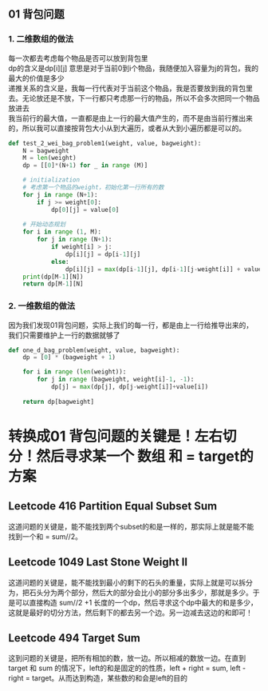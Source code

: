 ## 01 背包问题

### 1. 二维数组的做法
每一次都去考虑每个物品是否可以放到背包里<br>
dp的含义是dp[i][j] 意思是对于当前0到i个物品，我随便加入容量为j的背包，我的最大的价值是多少
<br>
递推关系的含义是，我每一行代表对于当前这个物品，我是否要放到我的背包里去。无论放还是不放，下一行都只考虑那一行的物品，所以不会多次把同一个物品放进去
<br>
我当前行的最大值，一直都是由上一行的最大值产生的，而不是由当前行推出来的，所以我可以直接按背包大小从到大遍历，或者从大到小遍历都是可以的。

```python
def test_2_wei_bag_problem1(weight, value, bagweight):
    N = bagweight
    M = len(weight)
    dp = [[0]*(N+1) for _ in range (M)]

    # initialization
    # 考虑第一个物品的weight，初始化第一行所有的数
    for j in range (N+1):
        if j >= weight[0]:
            dp[0][j] = value[0]
    
    # 开始动态规划
    for i in range (1, M):
        for j in range (N+1):
            if weight[i] > j:
                dp[i][j] = dp[i-1][j]
            else:
                dp[i][j] = max(dp[i-1][j], dp[i-1][j-weight[i]] + value[i])
    print(dp[M-1][N])
    return dp[M-1][N]
```

### 2. 一维数组的做法

因为我们发现01背包问题，实际上我们的每一行，都是由上一行给推导出来的，我们只需要维护上一行的数据就够了

```python
def one_d_bag_problem(weight, value, bagweight):
    dp = [0] * (bagweight + 1)

    for i in range (len(weight)):
        for j in range (bagweight, weight[i]-1, -1):
            dp[j] = max(dp[j], dp[j-weight[i]]+value[i])
    
    return dp[bagweight]

```

# 转换成01 背包问题的关键是！左右切分！然后寻求某一个 数组 和 = target的方案

## Leetcode 416 Partition Equal Subset Sum

这道问题的关键是，能不能找到两个subset的和是一样的，那实际上就是能不能找到一个和 = sum//2。


## Leetcode 1049 Last Stone Weight II

这道问题的关键是，能不能找到最小的剩下的石头的重量，实际上就是可以拆分为，把石头分为两个部分，然后大的部分会比小的部分多出多少，那就是多少。于是可以直接构造 sum//2 +1 长度的一个dp，然后寻求这个dp中最大的和是多少，这就是最好的切分方法，然后剩下的都去另一个边。另一边减去这边的和即可！

## Leetcode 494 Target Sum

这到问题的关键是，把所有相加的数，放一边。所以相减的数放一边。在直到target 和 sum 的情况下，left的和是固定的的性质，left + right = sum, left - right = target。从而达到构造，某些数的和会是left的目的


